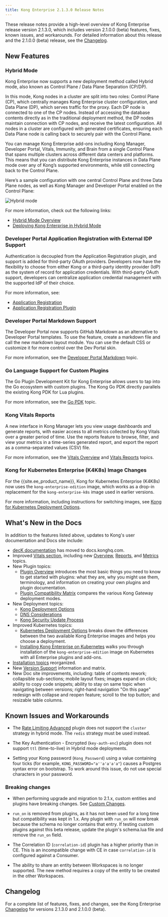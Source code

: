 ```yaml
---
title: Kong Enterprise 2.1.3.0 Release Notes
---
```


These release notes provide a high-level overview of Kong Enterprise release version 2.1.3.0, which includes version 2.1.0.0 (beta)
features, fixes, known issues, and workarounds. For detailed information about this release and the 2.1.0.0 (beta) release, see the [Changelog](https://docs.konghq.com/enterprise/changelog/).

## New Features

### Hybrid Mode

Kong Enterprise now supports a new deployment method called Hybrid mode, also known as Control Plane / Data Plane Separation (CP/DP).

In this mode, Kong nodes in a cluster are split into two roles: Control Plane (CP), which centrally manages Kong Enterprise cluster configuration, and Data Plane (DP), which serves traffic for the proxy. Each DP node is connected to one of the CP nodes. Instead of accessing the database contents directly as in the traditional deployment method, the DP nodes maintain connection with CP nodes, and receive the latest configuration. All nodes in a cluster are configured with generated certificates, ensuring each Data Plane node is calling back to securely pair with the Control Plane.

You can manage Kong Enterprise add-ons including Kong Manager, Developer Portal, Vitals, Immunity, and Brain from a single Control Plane that spans multiple clusters across different data centers and platforms. This means that you can distribute Kong Enterprise instances in Data Plane mode over any of Kong’s supported environments, while still connecting back to the Control Plane.

Here’s a sample configuration with one central Control Plane and three Data Plane nodes, as well as Kong Manager and Developer Portal enabled on the Control Plane:

![Hybrid mode](/assets/images/docs/ee/deployment/deployment-hybrid-2.png)

For more information, check out the following links:
* [Hybrid Mode Overview](/enterprise/{{page.kong_version}}/deployment/hybrid-mode/)
* [Deploying Kong Enterprise in Hybrid Mode](/enterprise/{{page.kong_version}}/deployment/hybrid-mode-setup)

### Developer Portal Application Registration with External IDP Support

Authentication is decoupled from the Application Registration plugin, and support is added for third-party OAuth providers. Developers now have the flexibility to choose from either Kong or a third-party identity provider (IdP) as the system of record for application credentials. With third-party OAuth support, developers can centralize application credential management with the supported IdP of their choice.

For more information, see:
* [Application Registration](/enterprise/{{page.kong_version}}/developer-portal/administration/application-registration/)
* [Application Registration Plugin](/hub/kong-inc/application-registration/)

### Developer Portal Markdown Support

The Developer Portal now supports GitHub Markdown as an alternative to Developer Portal templates. To use the feature, create a markdown file and call the new markdown layout module. You can use the default CSS or customize it for more control over the Dev Portal skin.

For more information, see the [Developer Portal Markdown](/enterprise/{{page.kong_version}}/developer-portal/theme-customization/markdown-extended/) topic.

### Go Language Support for Custom Plugins

The Go Plugin Development Kit for Kong Enterprise allows users to tap into the Go ecosystem with custom plugins. The Kong Go PDK directly parallels the existing Kong PDK for Lua plugins.

For more information, see the [Go PDK](/enterprise/{{page.kong_version}}/go/) topic.

### Kong Vitals Reports

A new interface in Kong Manager lets you view usage dashboards and generate reports, with easier access to all metrics collected by Kong Vitals over a greater period of time. Use the reports feature to browse, filter, and view your metrics in a time-series generated report, and export the report as a comma-separated values (CSV) file.

For more information, see the [Vitals Overview](/enterprise/{{page.kong_version}}/vitals/overview/) and [Vitals Reports](/enterprise/{{page.kong_version}}/vitals/vitals-reports/) topics.

### Kong for Kubernetes Enterprise (K4K8s) Image Changes

For the {{site.ee_product_name}}, Kong for Kubernetes Enterprise (K4K8s) now uses the `kong-enterprise-edition` image, which works as a drop-in replacement for the `kong-enterprise-k8s` image used in earlier versions.

For more information, including instructions for switching images, see [Kong for Kubernetes Deployment Options](/enterprise/{{page.kong_version}}/kong-for-kubernetes/deployment-options/).

## What's New in the Docs

In addition to the features listed above, updates to Kong's user documentation and Docs site include:
* [decK documentation](https://docs.konghq.com/deck/) has moved to docs.konghq.com.
* Improved [Vitals section](/enterprise/{{page.kong_version}}/vitals/overview/), including new [Overview](/enterprise/{{page.kong_version}}/vitals/overview/), [Reports](/enterprise/{{page.kong_version}}/vitals/vitals-reports/), and [Metrics](/enterprise/{{page.kong_version}}/vitals/vitals-metrics/) topics.
* New Plugin topics:
  * [Plugin Overview](/hub/plugins/overview/) introduces the most basic things you need to know to get started with plugins: what they are, why you might use them, terminology, and information on creating your own plugins and plugin documentation.
  * [Plugin Compatibility Matrix](/hub/plugins/compatibility/) compares the various Kong Gateway deployment modes.
* New Deployment topics:
  * [Kong Deployment Options](/enterprise/{{page.kong_version}}/deployment/deployment-options/)
  * [DNS Considerations](/enterprise/{{page.kong_version}}/deployment/dns-considerations/)
  * [Kong Security Update Process](/enterprise/{{page.kong_version}}/kong-security-update-process/)
* Improved Kubernetes topics:
  * [Kubernetes Deployment Options](/enterprise/{{page.kong_version}}/kong-for-kubernetes/deployment-options/) breaks down the differences between the two available Kong Enterprise images and helps you choose a deployment.
  * [Installing Kong Enterprise on Kubernetes](/enterprise/{{page.kong_version}}/kong-for-kubernetes/install-on-kubernetes/) walks you through installation of the `kong-enterprise-edition` image on Kubernetes with all Enterprise plugins and add-ons.
* [Installation topics](/enterprise/{{page.kong_version}}/deployment/installation/overview/) reorganized.
* New [Version Support](/enterprise/{{page.kong_version}}/support-policy/) information and matrix.
* New Doc site improvements, including: table of contents rework; collapsible sub-sections; mobile layout fixes; images expand on click; ability to copy code snippets; ability to stay on same topic when navigating between versions; right-hand navigation "On this page" redesign with collapse and reopen feature; scroll to the top button; and resizable table columns.

## Known Issues and Workarounds

* The [Rate Limiting Advanced](/hub/rate-limiting-advanced) plugin does not support the `cluster` strategy in hybrid mode. The `redis` strategy must be used instead.

* The Key Authentication - Encrypted (`key-auth-enc`) plugin does not support `ttl` (time-to-live) in Hybrid mode deployments.

* Setting your Kong password (`Kong_Password`) using a value containing four ticks (for example,  `KONG_PASSWORD="a''a'a'a'a"`) causes a Postgres syntax error on bootstrap. To work around this issue, do not use special characters in your password.


### Breaking changes

  * When performing upgrade and migration to 2.1.x, custom entities and plugins have breaking changes. See [Custom Changes](/enterprise/2.1.x/deployment/upgrades/custom-changes/). 

  * `run_on` is removed from plugins, as it has not been used for a long time but compatibility was kept in 1.x. Any plugin with `run_on` will now break because the schema no longer contains that entry. If testing custom plugins against this beta release, update the plugin's schema.lua file and remove the `run_on` field.
  
  * The Correlation ID (`correlation-id`) plugin has a higher priority than in CE. This is an incompatible change with CE in case `correlation-id` is configured against a Consumer.
  
  * The ability to share an entity between Workspaces is no longer supported. The new method requires a copy of the entity to be created in the other Workspaces.


## Changelog
For a complete list of features, fixes, and changes, see the Kong Enterprise [Changelog](/enterprise/changelog/) for versions 2.1.3.0 and 2.1.0.0 (beta).
